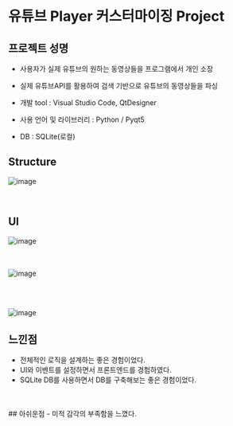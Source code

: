
# 유튜브 Player 커스터마이징 Project

## 프로젝트 성명

- 사용자가 실제 유튜브의 원하는 동영상들을 프로그램에서 개인 소장
- 실제 유튜브API를 활용하여 검색 기반으로 유튜브의 동영상들을 파싱

- 개발 tool : Visual Studio Code, QtDesigner  
- 사용 언어 및 라이브러리 : Python / Pyqt5  
- DB : SQLite(로컬)  



## Structure
![image](https://user-images.githubusercontent.com/88662101/230555070-e9e48395-ff63-43b7-bf42-4320aff03c8e.png)  

<br>

## UI

![image](https://user-images.githubusercontent.com/88662101/230555283-4590e925-0bd6-4eba-a898-e352d38870d0.png)  
<br>
<br>

![image](https://user-images.githubusercontent.com/88662101/230555296-cbf81fac-18e8-4aeb-8e8c-af832609394d.png)  

<br>
<br>

![image](https://user-images.githubusercontent.com/88662101/230555314-87934689-8593-4e41-981e-344caa1c9ad9.png)


## 느낀점
- 전체적인 로직을 설계하는 좋은 경험이었다.  
- UI와 이벤트를 설정하면서 프론트엔드를 경험하였다.  
- SQLite DB를 사용하면서 DB를 구축해보는 좋은 경험이었다.  
<br>
<br>
## 아쉬운점
- 미적 감각의 부족함을 느꼈다.
